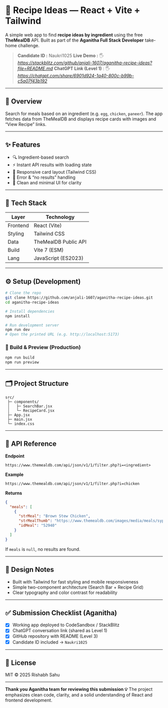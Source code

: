 # 🍳 Recipe Ideas — React + Vite + Tailwind

A simple web app to find **recipe ideas by ingredient** using the free **TheMealDB** API.
Built as part of the **Aganitha Full Stack Developer** take-home challenge.

> **Candidate ID :** Naukri1025
> **Live Demo :** 🖐 *https://stackblitz.com/github/anjali-1607/aganitha-recipe-ideas?file=README.md*
> **ChatGPT Link (Level 1)** : 🖐 *https://chatgpt.com/share/6901d924-1a40-800c-b99b-c5a07f43b192*

---

## 🚀 Overview

Search for meals based on an ingredient (e.g. `egg`, `chicken`, `paneer`).
The app fetches data from TheMealDB and displays recipe cards with images and “View Recipe” links.

---

## ✨ Features

* 🔍 Ingredient-based search
* ⚡ Instant API results with loading state
* 📱 Responsive card layout (Tailwind CSS)
* 🙌 Error & “no results” handling
* 🧭 Clean and minimal UI for clarity

---

## 🧮 Tech Stack

| Layer    | Technology           |
| -------- | -------------------- |
| Frontend | React (Vite)         |
| Styling  | Tailwind CSS         |
| Data     | TheMealDB Public API |
| Build    | Vite 7 (ESM)         |
| Lang     | JavaScript (ES2023)  |

---

## ⚙️ Setup  (Development)

```bash
# Clone the repo
git clone https://github.com/anjali-1607/aganitha-recipe-ideas.git
cd aganitha-recipe-ideas

# Install dependencies
npm install

# Run development server
npm run dev
# Open the printed URL (e.g. http://localhost:5173)
```

### 🧱 Build & Preview (Production)

```bash
npm run build
npm run preview
```

---

## 🗂️ Project Structure

```
src/
 ├─ components/
 │   ├─ SearchBar.jsx
 │   └─ RecipeCard.jsx
 ├─ App.jsx
 ├─ main.jsx
 └─ index.css
```

---

## 🔗 API Reference

**Endpoint**

```
https://www.themealdb.com/api/json/v1/1/filter.php?i=<ingredient>
```

**Example**

```
https://www.themealdb.com/api/json/v1/1/filter.php?i=chicken
```

**Returns**

```json
{
  "meals": [
    {
      "strMeal": "Brown Stew Chicken",
      "strMealThumb": "https://www.themealdb.com/images/media/meals/sypxpx1515365095.jpg",
      "idMeal": "52940"
    }
  ]
}
```

If `meals` is `null`, no results are found.

---

## 💅 Design Notes

* Built with Tailwind for fast styling and mobile responsiveness
* Simple two-component architecture (Search Bar + Recipe Grid)
* Clear typography and color contrast for readability

---

## ✅ Submission Checklist (Aganitha)

* [x] Working app deployed to CodeSandbox / StackBlitz
* [x] ChatGPT conversation link (shared as Level 1)
* [x] GitHub repository with README (Level 3)
* [x] Candidate ID included → `Naukri1025`

---

## 🪪 License

MIT © 2025 Rishabh Sahu

---

**Thank you Aganitha team for reviewing this submission 💡**
The project emphasizes clean code, clarity, and a solid understanding of React and frontend development.
